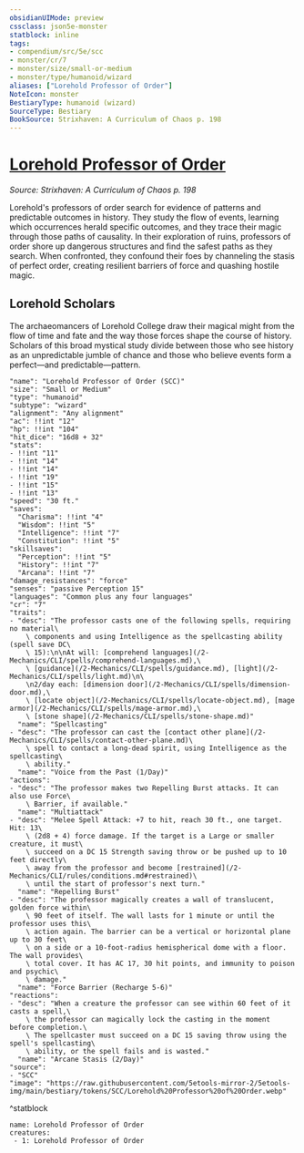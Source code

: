```yaml
---
obsidianUIMode: preview
cssclass: json5e-monster
statblock: inline
tags:
- compendium/src/5e/scc
- monster/cr/7
- monster/size/small-or-medium
- monster/type/humanoid/wizard
aliases: ["Lorehold Professor of Order"]
NoteIcon: monster
BestiaryType: humanoid (wizard)
SourceType: Bestiary
BookSource: Strixhaven: A Curriculum of Chaos p. 198
---
```

# [Lorehold Professor of Order](2-Mechanics\CLI\bestiary\humanoid/lorehold-professor-of-order-scc.md)
*Source: Strixhaven: A Curriculum of Chaos p. 198*  

Lorehold's professors of order search for evidence of patterns and predictable outcomes in history. They study the flow of events, learning which occurrences herald specific outcomes, and they trace their magic through those paths of causality. In their exploration of ruins, professors of order shore up dangerous structures and find the safest paths as they search. When confronted, they confound their foes by channeling the stasis of perfect order, creating resilient barriers of force and quashing hostile magic.

## Lorehold Scholars

The archaeomancers of Lorehold College draw their magical might from the flow of time and fate and the way those forces shape the course of history. Scholars of this broad mystical study divide between those who see history as an unpredictable jumble of chance and those who believe events form a perfect—and predictable—pattern.

```statblock
"name": "Lorehold Professor of Order (SCC)"
"size": "Small or Medium"
"type": "humanoid"
"subtype": "wizard"
"alignment": "Any alignment"
"ac": !!int "12"
"hp": !!int "104"
"hit_dice": "16d8 + 32"
"stats":
- !!int "11"
- !!int "14"
- !!int "14"
- !!int "19"
- !!int "15"
- !!int "13"
"speed": "30 ft."
"saves":
  "Charisma": !!int "4"
  "Wisdom": !!int "5"
  "Intelligence": !!int "7"
  "Constitution": !!int "5"
"skillsaves":
  "Perception": !!int "5"
  "History": !!int "7"
  "Arcana": !!int "7"
"damage_resistances": "force"
"senses": "passive Perception 15"
"languages": "Common plus any four languages"
"cr": "7"
"traits":
- "desc": "The professor casts one of the following spells, requiring no material\
    \ components and using Intelligence as the spellcasting ability (spell save DC\
    \ 15):\n\nAt will: [comprehend languages](/2-Mechanics/CLI/spells/comprehend-languages.md),\
    \ [guidance](/2-Mechanics/CLI/spells/guidance.md), [light](/2-Mechanics/CLI/spells/light.md)\n\
    \n2/day each: [dimension door](/2-Mechanics/CLI/spells/dimension-door.md),\
    \ [locate object](/2-Mechanics/CLI/spells/locate-object.md), [mage armor](/2-Mechanics/CLI/spells/mage-armor.md),\
    \ [stone shape](/2-Mechanics/CLI/spells/stone-shape.md)"
  "name": "Spellcasting"
- "desc": "The professor can cast the [contact other plane](/2-Mechanics/CLI/spells/contact-other-plane.md)\
    \ spell to contact a long-dead spirit, using Intelligence as the spellcasting\
    \ ability."
  "name": "Voice from the Past (1/Day)"
"actions":
- "desc": "The professor makes two Repelling Burst attacks. It can also use Force\
    \ Barrier, if available."
  "name": "Multiattack"
- "desc": "Melee Spell Attack: +7 to hit, reach 30 ft., one target. Hit: 13\
    \ (2d8 + 4) force damage. If the target is a Large or smaller creature, it must\
    \ succeed on a DC 15 Strength saving throw or be pushed up to 10 feet directly\
    \ away from the professor and become [restrained](/2-Mechanics/CLI/rules/conditions.md#restrained)\
    \ until the start of professor's next turn."
  "name": "Repelling Burst"
- "desc": "The professor magically creates a wall of translucent, golden force within\
    \ 90 feet of itself. The wall lasts for 1 minute or until the professor uses this\
    \ action again. The barrier can be a vertical or horizontal plane up to 30 feet\
    \ on a side or a 10-foot-radius hemispherical dome with a floor. The wall provides\
    \ total cover. It has AC 17, 30 hit points, and immunity to poison and psychic\
    \ damage."
  "name": "Force Barrier (Recharge 5-6)"
"reactions":
- "desc": "When a creature the professor can see within 60 feet of it casts a spell,\
    \ the professor can magically lock the casting in the moment before completion.\
    \ The spellcaster must succeed on a DC 15 saving throw using the spell's spellcasting\
    \ ability, or the spell fails and is wasted."
  "name": "Arcane Stasis (2/Day)"
"source":
- "SCC"
"image": "https://raw.githubusercontent.com/5etools-mirror-2/5etools-img/main/bestiary/tokens/SCC/Lorehold%20Professor%20of%20Order.webp"
```
^statblock

```encounter-table
name: Lorehold Professor of Order
creatures:
 - 1: Lorehold Professor of Order
```